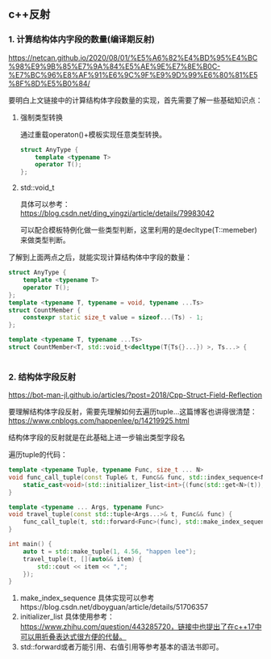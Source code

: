 ## c++反射

### 1. 计算结构体内字段的数量(编译期反射)
https://netcan.github.io/2020/08/01/%E5%A6%82%E4%BD%95%E4%BC%98%E9%9B%85%E7%9A%84%E5%AE%9E%E7%8E%B0C-%E7%BC%96%E8%AF%91%E6%9C%9F%E9%9D%99%E6%80%81%E5%8F%8D%E5%B0%84/

要明白上文链接中的计算结构体字段数量的实现，首先需要了解一些基础知识点：

1. 强制类型转换

    通过重载operaton()+模板实现任意类型转换。
    ```C++
    struct AnyType {
        template <typename T>
        operator T();
    };
    ```

2. std::void_t

    具体可以参考：https://blog.csdn.net/ding_yingzi/article/details/79983042

    可以配合模板特例化做一些类型判断，这里利用的是decltype(T::memeber)来做类型判断。

了解到上面两点之后，就能实现计算结构体中字段的数量：
```C++
struct AnyType {
    template <typename T>
    operator T();
};
template <typename T, typename = void, typename ...Ts>
struct CountMember {
    constexpr static size_t value = sizeof...(Ts) - 1;
};

template <typename T, typename ...Ts>
struct CountMember<T, std::void_t<decltype(T{Ts{}...}) >, Ts...> {
    
```

### 2. 结构体字段反射
https://bot-man-jl.github.io/articles/?post=2018/Cpp-Struct-Field-Reflection

要理解结构体字段反射，需要先理解如何去遍历tuple...这篇博客也讲得很清楚：https://www.cnblogs.com/happenlee/p/14219925.html


结构体字段的反射就是在此基础上进一步输出类型字段名

遍历tuple的代码：
```c++
template <typename Tuple, typename Func, size_t ... N>
void func_call_tuple(const Tuple& t, Func&& func, std::index_sequence<N...>) {
    static_cast<void>(std::initializer_list<int>{(func(std::get<N>(t)), 0)...});
}

template <typename ... Args, typename Func>
void travel_tuple(const std::tuple<Args...>& t, Func&& func) {
    func_call_tuple(t, std::forward<Func>(func), std::make_index_sequence<sizeof...(Args)>{});
}

int main() {
    auto t = std::make_tuple(1, 4.56, "happen lee");
    travel_tuple(t, [](auto&& item) {
        std::cout << item << ",";
    });
}
```
1. make_index_sequence
    具体实现可以参考https://blog.csdn.net/dboyguan/article/details/51706357
2. initializer_list
    具体使用参考：https://www.zhihu.com/question/443285720，链接中也提出了在c++17中可以用折叠表达式很方便的代替。
3. std::forward或者万能引用、右值引用等参考基本的语法书即可。